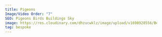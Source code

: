 ```yaml
---
title: Pigeons
Image/Video Order: "7"
SEO: Pigeons Birds Buildings Sky
image: https://res.cloudinary.com/dhzucwklz/image/upload/v1698928556/Bespoke/_DSF8485lowres_g4k4nh.jpg
tag: bespoke
---
```

